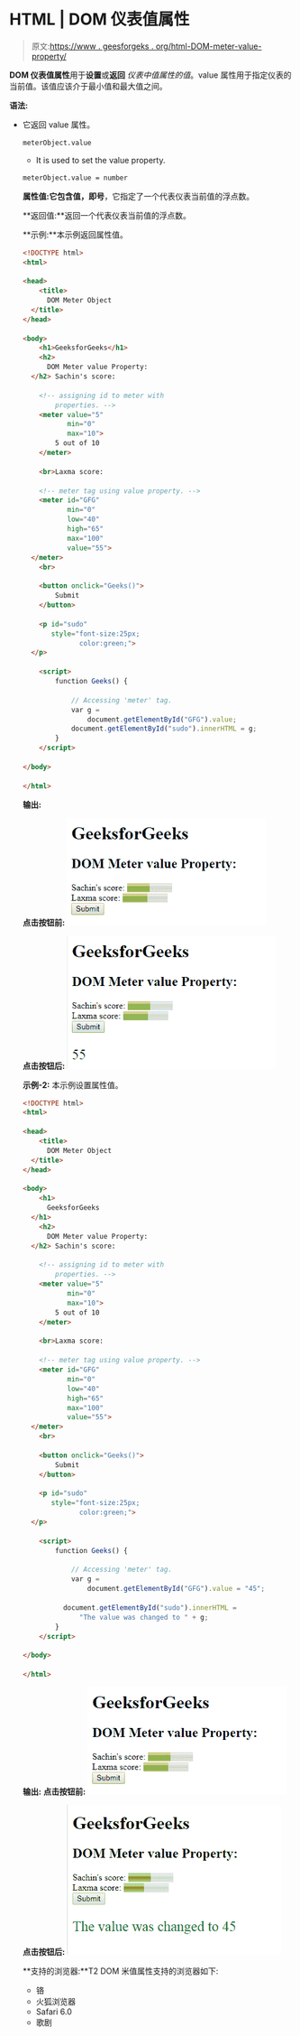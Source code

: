 # HTML | DOM 仪表值属性

> 原文:[https://www . geesforgeks . org/html-DOM-meter-value-property/](https://www.geeksforgeeks.org/html-dom-meter-value-property/)

**DOM 仪表值属性**用于**设置**或**返回** *仪表中值属性的值*。value 属性用于指定仪表的当前值。该值应该介于最小值和最大值之间。

**语法:**

*   它返回 value 属性。

    ```html
    meterObject.value
    ```

    *   It is used to set the value property.

    ```html
    meterObject.value = number
    ```

    **属性值:**它包含值，即**号**，它指定了一个代表仪表当前值的浮点数。

    **返回值:**返回一个代表仪表当前值的浮点数。

    **示例:**本示例返回属性值。

    ```html
    <!DOCTYPE html>
    <html>

    <head>
        <title>
          DOM Meter Object
      </title>
    </head>

    <body>
        <h1>GeeksforGeeks</h1>
        <h2>
          DOM Meter value Property:
      </h2> Sachin's score:

        <!-- assigning id to meter with 
            properties. -->
        <meter value="5"
               min="0"
               max="10">
            5 out of 10
        </meter>

        <br>Laxma score:

        <!-- meter tag using value property. -->
        <meter id="GFG" 
               min="0" 
               low="40"
               high="65" 
               max="100"
               value="55">
      </meter>
        <br>

        <button onclick="Geeks()">
            Submit
        </button>

        <p id="sudo" 
           style="font-size:25px;
                  color:green;">
      </p>

        <script>
            function Geeks() {

                // Accessing 'meter' tag. 
                var g =
                    document.getElementById("GFG").value;
                document.getElementById("sudo").innerHTML = g;
            }
        </script>

    </body>

    </html>
    ```

    **输出:**

    **点击按钮前:**
    ![](img/cd4c1e8d623ad97332fb55adb4b45649.png)

    **点击按钮后:**
    ![](img/1ac1f0669a53b42be194dcf585979b68.png)

    **示例-2:** 本示例设置属性值。

    ```html
    <!DOCTYPE html>
    <html>

    <head>
        <title>
          DOM Meter Object
      </title>
    </head>

    <body>
        <h1>
          GeeksforGeeks
      </h1>
        <h2>
          DOM Meter value Property:
      </h2> Sachin's score:

        <!-- assigning id to meter with 
            properties. -->
        <meter value="5"
               min="0"
               max="10">
            5 out of 10
        </meter>

        <br>Laxma score:

        <!-- meter tag using value property. -->
        <meter id="GFG"
               min="0"
               low="40" 
               high="65" 
               max="100"
               value="55">
      </meter>
        <br>

        <button onclick="Geeks()">
            Submit
        </button>

        <p id="sudo"
           style="font-size:25px;
                  color:green;">
      </p>

        <script>
            function Geeks() {

                // Accessing 'meter' tag. 
                var g =
                    document.getElementById("GFG").value = "45";

              document.getElementById("sudo").innerHTML = 
                  "The value was changed to " + g;
            }
        </script>

    </body>

    </html>
    ```

    **输出:**
    **点击按钮前:**
    ![](img/cd4c1e8d623ad97332fb55adb4b45649.png)

    **点击按钮后:**
    ![](img/d3c02faa1f0a6416465db1d78bd8ad7c.png)

    **支持的浏览器:**T2 DOM 米值属性支持的浏览器如下:

    *   铬
    *   火狐浏览器
    *   Safari 6.0
    *   歌剧